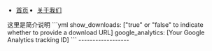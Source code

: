 <ul class="nav">
	<li><a href="/lifeblog">首页</a></li>
	<li><a href="/lifeblog/about">关于我们</a></li>
</ul>
这里是简介说明
```yml
show_downloads: ["true" or "false" to indicate whether to provide a download URL]
google_analytics: [Your Google Analytics tracking ID]
```
------------------
<script src="js/group.js"></script>
<style>
.nav{
	float: left;
    display: block;
    width:100%;
	padding-left:20px;
}
.nav li{
	float:left;
	margin:0 20px 0 0;
}
footer {
    width: 650px;
    position: fixed;
    /* left: 50%; */
    /* margin-left: -530px; */
    bottom: 20px;
    text-align: left;
    line-height: 16px;
}
</style>